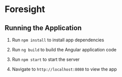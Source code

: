 # Foresight

## Running the Application

1. Run `npm install` to install app dependencies

2. Run `ng build` to build the Angular application code

3. Run `npm start` to start the server

4. Navigate to `http://localhost:8080` to view the app
